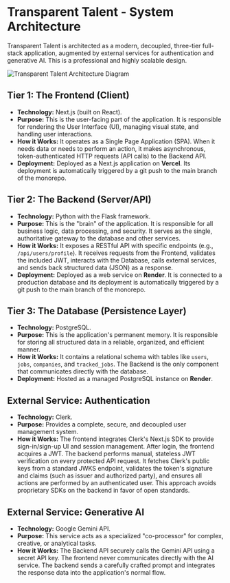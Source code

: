 # Transparent Talent - System Architecture

Transparent Talent is architected as a modern, decoupled, three-tier full-stack application, augmented by external services for authentication and generative AI. This is a professional and highly scalable design.

![Transparent Talent Architecture Diagram](https://i.imgur.com/L1h2eU3.png)

## Tier 1: The Frontend (Client)

*   **Technology:** Next.js (built on React).
*   **Purpose:** This is the user-facing part of the application. It is responsible for rendering the User Interface (UI), managing visual state, and handling user interactions.
*   **How it Works:** It operates as a Single Page Application (SPA). When it needs data or needs to perform an action, it makes asynchronous, token-authenticated HTTP requests (API calls) to the Backend API.
*   **Deployment:** Deployed as a Next.js application on **Vercel**. Its deployment is automatically triggered by a git push to the main branch of the monorepo.

## Tier 2: The Backend (Server/API)

*   **Technology:** Python with the Flask framework.
*   **Purpose:** This is the "brain" of the application. It is responsible for all business logic, data processing, and security. It serves as the single, authoritative gateway to the database and other services.
*   **How it Works:** It exposes a RESTful API with specific endpoints (e.g., `/api/users/profile`). It receives requests from the Frontend, validates the included JWT, interacts with the Database, calls external services, and sends back structured data (JSON) as a response.
*   **Deployment:** Deployed as a web service on **Render**. It is connected to a production database and its deployment is automatically triggered by a git push to the main branch of the monorepo.

## Tier 3: The Database (Persistence Layer)

*   **Technology:** PostgreSQL.
*   **Purpose:** This is the application's permanent memory. It is responsible for storing all structured data in a reliable, organized, and efficient manner.
*   **How it Works:** It contains a relational schema with tables like `users`, `jobs`, `companies`, and `tracked_jobs`. The Backend is the only component that communicates directly with the database.
*   **Deployment:** Hosted as a managed PostgreSQL instance on **Render**.

## External Service: Authentication

*   **Technology:** Clerk.
*   **Purpose:** Provides a complete, secure, and decoupled user management system.
*   **How it Works:** The frontend integrates Clerk's Next.js SDK to provide sign-in/sign-up UI and session management. After login, the frontend acquires a JWT. The backend performs manual, stateless JWT verification on every protected API request. It fetches Clerk's public keys from a standard JWKS endpoint, validates the token's signature and claims (such as issuer and authorized party), and ensures all actions are performed by an authenticated user. This approach avoids proprietary SDKs on the backend in favor of open standards.

## External Service: Generative AI

*   **Technology:** Google Gemini API.
*   **Purpose:** This service acts as a specialized "co-processor" for complex, creative, or analytical tasks.
*   **How it Works:** The Backend API securely calls the Gemini API using a secret API key. The frontend never communicates directly with the AI service. The backend sends a carefully crafted prompt and integrates the response data into the application's normal flow.